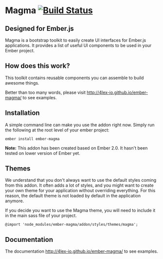 # Magma [![Build Status](https://travis-ci.org/4lex-io/ember-magma.png?branch=master)](https://travis-ci.org/4lex-io/ember-magma)

## Designed for Ember.js

Magma is a bootstrap toolkit to easily create UI interfaces for Ember.js applications. It provides a list of useful UI components to be used in your Ember project.

## How does this work?
This toolkit contains reusable components you can assemble to build awesome things.

Better than too many words, please visit <http://4lex-io.github.io/ember-magma/> to see examples.

## Installation

A simple command line can make you use the addon right now. Simply run the following at the root level of your ember project:
```
ember install ember-magma
```

**Note:** This addon has been created based on Ember 2.0. It hasn't been tested on lower version of Ember yet.

## Themes

We understand that you don't always want to use the default styles coming from this addon. It often adds a lot of styles, and you might want to create your own theme for your application without overriding everything. For this reason, the default theme is not loaded by default in the application anymore.

If you decide you want to use the Magma theme, you will need to include it in the main sass file of your project.

```
@import 'node_modules/ember-magma/addon/styles/themes/magma';
```

## Documentation
The documentation <http://4lex-io.github.io/ember-magma/> to see examples.
